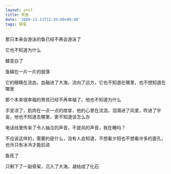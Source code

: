 ```yaml
---
layout: post
title: 死鱼
date: '2009-11-13T12:39:00+08:00'
tags: 随笔
---
```



那只本来会游泳的鱼已经不再会游泳了

它也不知道为什么

鳍变白了

鱼鳞在一片一片的脱落

它的眼睛在流血，血融进了大海，流向了远方，它也不知道在哪里，也不想知道在哪里

那个本来很幸福的男孩已经不再幸福了，他也不知道为什么

手变凉了，肌肉在一点一点的痉挛，他的心里在流泪，泪滴进了风里，吹进了宇宙，他也不知道去哪里，更不知道该怎么办

电话线里传来了令人抽泣的声音，不是风的声音，我在睡吗？

不应该这样的，需要的是什么，没有人会知道，不想看夕阳也不想看许多的面孔，也许只有冰冷才能前进

鱼死了

只剩下了一副骨架，沉入了大海，凝结成了化石
